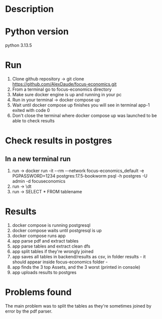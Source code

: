 # Description

# Python version

python 3.13.5


# Run

1) Clone github repository -> git clone https://github.com/AlexDaude/focus-economics.git
2) From a terminal go to focus-economics directory 
3) Make sure docker engine is up and running in your pc
4) Run in your terminal -> docker compose up 
5) Wait until docker compose up finishes you will see in terminal app-1 exited with code 0
6) Don't close the terminal where docker compose up was launched to be able to check results


# Check results in postgres


## In a new terminal run

1) run -> docker run -it --rm --network focus-economics_default -e PGPASSWORD=1234 postgres:17.5-bookworm psql -h postgres -U admin -d focuseconomics
2) run -> \dt 
3) run -> SELECT * FROM tablename


# Results

1) docker compose is running postgresql
2) docker compose waits until postgresql is up
3) docker compose runs app
4) app parse pdf and extract tables
5) app parse tables and extract clean dfs
6) app split tables if they're wrongly joined
6) app saves all tables in backend/results as csv, in folder results - it should appear inside focus-economics folder -
7) app finds the 3 top Assets, and the 3 worst (printed in console)
8) app uploads results to postgres

# Problems found

The main problem was to split the tables as they're sometimes joined by error by the pdf parser.

